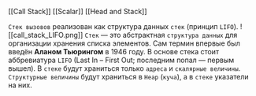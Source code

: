 [[Call Stack]]
[[Scalar]]
[[Head and Stack]]

`Стек вызовов` реализован как структура данных `стек` (принцип `LIFO`).
![[call_stack_LIFO.png]]
`Стек` — это абстрактная `структура данных` для организации хранения списка элементов. Сам термин впервые был введён **Аланом Тьюрингом** в 1946 году. В основе стека стоит аббревиатура `LIFO` (Last In – First Out; последним попал — первым вышел).
В `стеке` будут храниться только `адреса` и `скалярные величины`. `Структурные величины` будут храниться в `Heap` (`куча`),  а в `стеке` указатели на них.